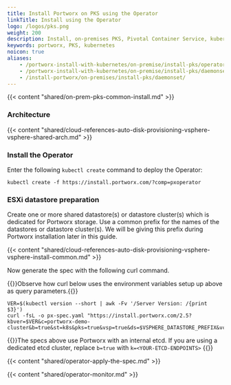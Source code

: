 ```yaml
---
title: Install Portworx on PKS using the Operator
linkTitle: Install using the Operator
logo: /logos/pks.png
weight: 200
description: Install, on-premises PKS, Pivotal Container Service, kubernetes, k8s, air gapped
keywords: portworx, PKS, kubernetes
noicon: true
aliases:
    - /portworx-install-with-kubernetes/on-premise/install-pks/operator/
    - /portworx-install-with-kubernetes/on-premise/install-pks/daemonset/
    - /install-portworx/on-premises/install-pks/daemonset/
---
```


{{< content "shared/on-prem-pks-common-install.md" >}}

### Architecture

{{< content "shared/cloud-references-auto-disk-provisioning-vsphere-vsphere-shared-arch.md" >}}

### Install the Operator

Enter the following `kubectl create` command to deploy the Operator:

```text
kubectl create -f https://install.portworx.com/?comp=pxoperator
```

### ESXi datastore preparation

Create one or more shared datastore(s) or datastore cluster(s) which is dedicated for Portworx storage. Use a common prefix for the names of the datastores or datastore cluster(s). We will be giving this prefix during Portworx installation later in this guide.

{{< content "shared/cloud-references-auto-disk-provisioning-vsphere-vsphere-install-common.md" >}}

<!-- This section below was part of a shared section title called "vsphere-pks-generate-spec-internal-kvdb.md" but this has changed and will no longer be shared. -->

Now generate the spec with the following curl command.

{{<info>}}Observe how curl below uses the environment variables setup up above as query parameters.{{</info>}}

```text
VER=$(kubectl version --short | awk -Fv '/Server Version: /{print $3}')
curl -fsL -o px-spec.yaml "https://install.portworx.com/2.5?kbver=$VER&c=portworx-demo-cluster&b=true&st=k8s&pks=true&vsp=true&ds=$VSPHERE_DATASTORE_PREFIX&vc=$VSPHERE_VCENTER&s=%22$VSPHERE_DISK_TEMPLATE%22&operator=true"
```

{{<info>}}The specs above use Portworx with an internal etcd. If you are using a dedicated etcd cluster, replace `b=true` with `k=<YOUR-ETCD-ENDPOINTS>` {{</info>}}

{{< content "shared/operator-apply-the-spec.md" >}}

{{< content "shared/operator-monitor.md" >}}